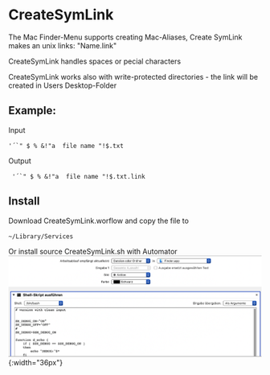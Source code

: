 # CreateSymLink

The Mac Finder-Menu supports creating Mac-Aliases, Create SymLink makes an unix links: "Name.link"

CreateSymLink handles spaces or pecial characters

CreateSymLink works also with write-protected directories - the link will be created in Users Desktop-Folder


## Example: 

Input

	'´`" $ % &!"a  file name "!$.txt

Output

	 '´`" $ % &!"a  file name "!$.txt.link


## Install

Download CreateSymLink.worflow and copy the file to 

	~/Library/Services

Or install source CreateSymLink.sh with Automator
![](./Automator-CreateSymLink.png) {:width="36px"}